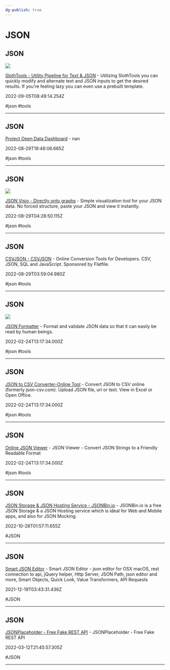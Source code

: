 ```yaml
---
dg-publish: true
---
```


# JSON

## JSON

![](https://sloth.sellersew.com/thumbnail/default.png)

[SlothTools - Utility Pipeline for Text & JSON](https://sloth.sellersew.com) - Utilizing SlothTools you can quickly modify and alternate text and JSON inputs to get the desired results. If you're feeling lazy you can even use a prebuilt template.

2022-09-05T08:49:14.254Z

#json #tools

---

## JSON

[Project Open Data Dashboard](https://dashboard.data.gov/merge) - nan

2022-08-29T19:48:06.665Z

#json #tools

---

## JSON

![](https://jsoncrack.com/assets/jsoncrack.png)

[JSON Visio - Directly onto graphs](https://jsonvisio.com) - Simple visualization tool for your JSON data. No forced structure, paste your JSON and view it instantly.

2022-08-29T04:28:50.115Z

#json #tools

---

## JSON

[CSVJSON - CSVJSON](https://csvjson.com) - Online Conversion Tools for Developers. CSV, JSON, SQL and JavaScript. Sponsored by Flatfile.

2022-08-29T03:59:04.980Z

#json #tools

---

## JSON

![](https://jsonformatter.curiousconcept.com/icons/jf/mstile-144x144.b0ef4bd01d6cb25ab71ae707ed7ac226.png)

[JSON Formatter](https://jsonformatter.curiousconcept.com) - Format and validate JSON data so that it can easily be read by human beings.

2022-02-24T13:17:34.000Z

#json #tools

---

## JSON

[JSON to CSV Converter-Online Tool](https://data.page/json/csv) - Convert JSON to CSV online (formerly json-csv.com).  Upload JSON file, url or text.  View in Excel or Open Office.

2022-02-24T13:17:34.000Z

#json #tools

---

## JSON

[Online JSON Viewer](https://jsonviewer.stack.hu) - JSON Viewer - Convert JSON Strings to a Friendly Readable Format

2022-02-24T13:17:34.000Z

#json #tools

---

## JSON

[JSON Storage & JSON Hosting Service - JSONBin.io](https://jsonbin.io) - JSONBin.io is a free JSON Storage & a JSON Hosting service which is ideal for Web and Mobile apps, and also for JSON Mocking.

2022-10-28T01:57:11.655Z

#JSON

---

## JSON

[Smart JSON Editor](http://www.smartjsoneditor.com) - Smart JSON Editor -  json editor for OSX macOS, rest connection to api, jQuery helper, Http Server, JSON Path,  json editor and more, Smart Objects, Quick Look, Value Transformers, API Requests

2021-12-19T03:43:31.436Z

#JSON

---

## JSON

[JSONPlaceholder - Free Fake REST API](https://jsonplaceholder.typicode.com) - JSONPlaceholder - Free Fake REST API

2022-03-12T21:45:57.305Z

#JSON

---
